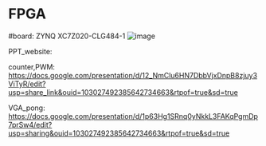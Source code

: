 # FPGA
  #board: ZYNQ XC7Z020-CLG484-1 
![image](https://user-images.githubusercontent.com/91197477/235341763-116ac9da-d917-4b9b-a656-11c697d8639d.png)


PPT_website:

  counter,PWM: <https://docs.google.com/presentation/d/12_NmClu6HN7DbbVjxDnpB8zjuy3ViTyR/edit?usp=share_link&ouid=103027492385642734663&rtpof=true&sd=true>
  
  VGA_pong: <https://docs.google.com/presentation/d/1p63Hg1SRnq0yNkkL3FAKqPgmDp7prSw4/edit?usp=sharing&ouid=103027492385642734663&rtpof=true&sd=true>
